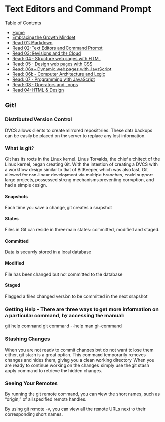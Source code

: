 # Text Editors and Command Prompt

Table of Contents
* [Home](https://nickmagruder.github.io/reading-notes/)
* [Embracing the Growth Mindset](growth_mindset.md)
* [Read 01: Markdown](markdown.md)
* [Read 02: Text Editors and Command Prompt](text_editors.md)
* [Read 03: Revisions and the Cloud](read_03.md)
* [Read: 04 - Structure web pages with HTML](read_04.md)
* [Read: 05 - Design web pages with CSS](read_05.md)
* [Read: 06a - Dynamic web pages with JavaScript](read_06a.md)
* [Read: 06b - Computer Architecture and Logic](read_06b.md)
* [Read: 07 - Programming with JavaScript](read_07.md)
* [Read: 08 - Operators and Loops](read_08.md)
* [Read 04: HTML & Design](read_04.md)

## Git!
### Distributed Version Control
DVCS allows clients to create mirrored repositories. These data backups can be easily be placed on the server to replace any lost information.

### What is git?
GIt has its roots in the Linux kernel. Linus Torvalds, the chief architect of the Linux kernel, began creating Git. With the intention of creating a DVCS with a workflow design similar to that of BitKeeper, which was also fast, Git allowed for non-linear development via multiple branches, could support large projects, possessed strong mechanisms preventing corruption, and had a simple design.

#### Snapshots
Each time you save a change, git creates a snapshot

#### States
Files in Git can reside in three main states: committed, modified and staged.

#### Committed
Data is securely stored in a local database

#### Modified
File has been changed but not committed to the database

#### Staged
Flagged a file’s changed version to be committed in the next snapshot

### Getting Help - There are three ways to get more information on a particular command, by accessing the manual:
git help command
git command --help
man git-command

### Stashing Changes
When you are not ready to commit changes but do not want to lose them either, git stash is a great option. This command temporarily removes changes and hides them, giving you a clean working directory. When you are ready to continue working on the changes, simply use the git stash apply command to retrieve the hidden changes.

### Seeing Your Remotes
By running the git remote command, you can view the short names, such as “origin,” of all specified remote handles.

By using git remote -v, you can view all the remote URLs next to their corresponding short names.
